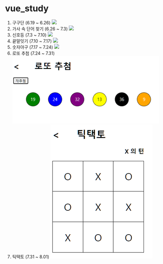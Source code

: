 # vue_study
1. 구구단 (6.19 ~ 6.26) 
   ![](./multi.png)
2. 가사 속 단어 찾기 (6.26 ~ 7.3)
   ![](./findword.png)
3. 신호등  (7.3 ~ 7.10)
   ![](./traffic.png)
4. 끝말잇기 (7.10 ~ 7.17)
   ![](./endTalk.png)
5. 숫자야구  (7.17 ~ 7.24)
   ![](./numbase.png)
6. 로또 추첨  (7.24 ~ 7.31)
   ![](./lottery.png)
6. 틱택토 (7.31 ~ 8.01)
   ![](./tictactoe.png)
